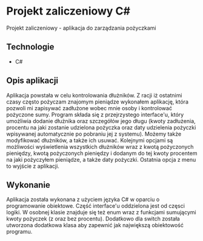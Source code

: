 
# Projekt zaliczeniowy C#
Projekt zaliczeniowy - aplikacja do zarządzania pożyczkami

## Technologie
- C#
## Opis aplikacji
Aplikacja powstała w celu kontrolowania dłużników. Z racji iż ostatnimi czasy często pożyczam znajomym pieniądze wykonałem aplikację, która pozwoli mi zapisywać zadłużone wobec mnie osoby i kontrolować pożyczone sumy.
Program składa się z przejrzystego interface'u, który umożliwia dodanie  dłużnika oraz szczegółów jego długu (kwoty zadłużenia, procentu na jaki zostanie udzielona pożyczka oraz daty udzielenia pożyczki wpisywanej automatycznie po pobraniu jej z systemu). Możemy także modyfikować dłużników, a także ich usuwać. 
Kolejnymi opcjami są możliwości wyświetlenia wszystkich dłużników wraz z kwotą pożyczonych pieniędzy, kwotą pożyczonych pieniędzy i dodanym do tej kwoty procentem na jaki pożyczyłem pieniądze, a także daty pożyczki.
Ostatnia opcja z menu to wyjście z aplikacji.
## Wykonanie
Aplikacja została wykonana z użyciem języka C# w oparciu o programowanie obiektowe. Część interface'u oddzielona jest od częsci logiki. W osobnej klasie znajduje się też enum wraz z funkcjami sumującymi kwoty pożyczek (z oraz bez procentu). Dodatkowo dla switch została utworzona dodatkowa klasa aby zapewnić jak największą obiektowość programu.
